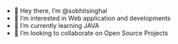 - 👋 Hey there, I’m @sobhitsinghal
- 👀 I’m interested in Web application and developments 
- 🌱 I’m currently learning JAVA
- 💞️ I’m looking to collaborate on Open Source Projects

<!---
sobhitsinghal/sobhitsinghal is a ✨ special ✨ repository because its `README.md` (this file) appears on your GitHub profile.
You can click the Preview link to take a look at your changes.
--->
